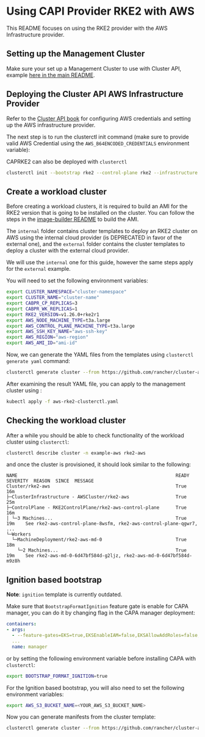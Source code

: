 # Using CAPI Provider RKE2 with AWS
This README focuses on using the RKE2 provider with the AWS Infrastructure provider.

## Setting up the Management Cluster
Make sure your set up a Management Cluster to use with Cluster API, example [here in the main README](https://github.com/rancher/cluster-api-provider-rke2#management-cluster).

## Deploying the Cluster API AWS Infrastructure Provider

Refer to the [Cluster API book](https://cluster-api.sigs.k8s.io/user/quick-start#initialization-for-common-providers) for configuring AWS credentials and setting up the AWS infrastructure provider.

The next step is to run the clusterctl init command (make sure to provide valid AWS Credential using the `AWS_B64ENCODED_CREDENTIALS` environment variable):

CAPRKE2 can also be deployed with `clusterctl`

```bash
clusterctl init --bootstrap rke2 --control-plane rke2 --infrastructure aws
```

## Create a workload cluster

Before creating a workload clusters, it is required to build an AMI for the RKE2 version that is going to be installed on the cluster. You can follow the steps in the [image-builder README](../../image-builder/README.md#aws) to build the AMI.

The `internal` folder contains cluster templates to deploy an RKE2 cluster on AWS using the internal cloud provider (is DEPRECATED in favor of the external one), and the `external` folder contains the cluster templates to deploy a cluster with the external cloud provider.

We will use the `internal` one for this guide, however the same steps apply for the `external` example.

You will need to set the following environment variables:

```bash
export CLUSTER_NAMESPACE="cluster-namespace"
export CLUSTER_NAME="cluster-name"
export CABPR_CP_REPLICAS=3
export CABPR_WK_REPLICAS=1
export RKE2_VERSION=v1.26.0+rke2r1
export AWS_NODE_MACHINE_TYPE=t3a.large
export AWS_CONTROL_PLANE_MACHINE_TYPE=t3a.large 
export AWS_SSH_KEY_NAME="aws-ssh-key"
export AWS_REGION="aws-region"
export AWS_AMI_ID="ami-id"
```

Now, we can generate the YAML files from the templates using `clusterctl generate yaml` command:

```bash
clusterctl generate cluster --from https://github.com/rancher/cluster-api-provider-rke2/blob/main/samples/aws/internal/cluster-template.yaml -n example-aws rke2-aws > aws-rke2-clusterctl.yaml
```

After examining the result YAML file, you can apply to the management cluster using :

```bash
kubectl apply -f aws-rke2-clusterctl.yaml
```

## Checking the workload cluster
After a while you should be able to check functionality of the workload cluster using `clusterctl`: 

```bash
clusterctl describe cluster -n example-aws rke2-aws
```

and once the cluster is provisioned, it should look similar to the following:

```
NAME                                                          READY  SEVERITY  REASON  SINCE  MESSAGE
Cluster/rke2-aws                                              True                     16m
├─ClusterInfrastructure - AWSCluster/rke2-aws                 True                     25m
├─ControlPlane - RKE2ControlPlane/rke2-aws-control-plane      True                     16m
│ └─3 Machines...                                             True                     19m    See rke2-aws-control-plane-8wsfm, rke2-aws-control-plane-qgwr7, ...
└─Workers
  └─MachineDeployment/rke2-aws-md-0                           True                     18m
    └─2 Machines...                                           True                     19m    See rke2-aws-md-0-6d47bf584d-g2ljz, rke2-aws-md-0-6d47bf584d-m9z8h
```

## Ignition based bootstrap

**Note**: `ignition` template is currently outdated.

Make sure that `BootstrapFormatIgnition` feature gate is enable for CAPA manager, you can do it
by changing flag in the CAPA manager deployment:

```yaml
containers:
- args:
  - --feature-gates=EKS=true,EKSEnableIAM=false,EKSAllowAddRoles=false,EKSFargate=false,MachinePool=false,EventBridgeInstanceState=false,AutoControllerIdentityCreator=true,BootstrapFormatIgnition=true,ExternalResourceGC=false
  ...
  name: manager
```
or by setting the following environment variable before installing CAPA with `clusterctl`:

```bash
export BOOTSTRAP_FORMAT_IGNITION=true
```

For the Ignition based bootstrap, you will also need to set the following environment variables:

```bash
export AWS_S3_BUCKET_NAME=<YOUR_AWS_S3_BUCKET_NAME>
```

Now you can generate manifests from the cluster template:

```bash
clusterctl generate cluster --from https://github.com/rancher/cluster-api-provider-rke2/blob/main/samples/aws/ignition-external/cluster-template-aws-ignition-external-cloud-provider.yaml -n example-aws rke2-aws > aws-rke2-clusterctl.yaml
```

